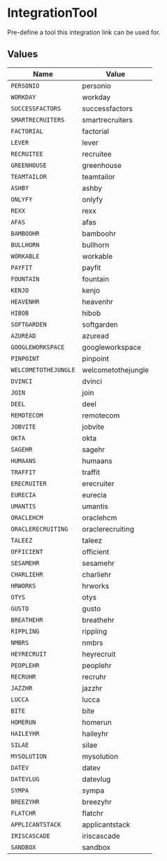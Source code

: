 # IntegrationTool

Pre-define a tool this integration link can be used for.


## Values

| Name                 | Value                |
| -------------------- | -------------------- |
| `PERSONIO`           | personio             |
| `WORKDAY`            | workday              |
| `SUCCESSFACTORS`     | successfactors       |
| `SMARTRECRUITERS`    | smartrecruiters      |
| `FACTORIAL`          | factorial            |
| `LEVER`              | lever                |
| `RECRUITEE`          | recruitee            |
| `GREENHOUSE`         | greenhouse           |
| `TEAMTAILOR`         | teamtailor           |
| `ASHBY`              | ashby                |
| `ONLYFY`             | onlyfy               |
| `REXX`               | rexx                 |
| `AFAS`               | afas                 |
| `BAMBOOHR`           | bamboohr             |
| `BULLHORN`           | bullhorn             |
| `WORKABLE`           | workable             |
| `PAYFIT`             | payfit               |
| `FOUNTAIN`           | fountain             |
| `KENJO`              | kenjo                |
| `HEAVENHR`           | heavenhr             |
| `HIBOB`              | hibob                |
| `SOFTGARDEN`         | softgarden           |
| `AZUREAD`            | azuread              |
| `GOOGLEWORKSPACE`    | googleworkspace      |
| `PINPOINT`           | pinpoint             |
| `WELCOMETOTHEJUNGLE` | welcometothejungle   |
| `DVINCI`             | dvinci               |
| `JOIN`               | join                 |
| `DEEL`               | deel                 |
| `REMOTECOM`          | remotecom            |
| `JOBVITE`            | jobvite              |
| `OKTA`               | okta                 |
| `SAGEHR`             | sagehr               |
| `HUMAANS`            | humaans              |
| `TRAFFIT`            | traffit              |
| `ERECRUITER`         | erecruiter           |
| `EURECIA`            | eurecia              |
| `UMANTIS`            | umantis              |
| `ORACLEHCM`          | oraclehcm            |
| `ORACLERECRUITING`   | oraclerecruiting     |
| `TALEEZ`             | taleez               |
| `OFFICIENT`          | officient            |
| `SESAMEHR`           | sesamehr             |
| `CHARLIEHR`          | charliehr            |
| `HRWORKS`            | hrworks              |
| `OTYS`               | otys                 |
| `GUSTO`              | gusto                |
| `BREATHEHR`          | breathehr            |
| `RIPPLING`           | rippling             |
| `NMBRS`              | nmbrs                |
| `HEYRECRUIT`         | heyrecruit           |
| `PEOPLEHR`           | peoplehr             |
| `RECRUHR`            | recruhr              |
| `JAZZHR`             | jazzhr               |
| `LUCCA`              | lucca                |
| `BITE`               | bite                 |
| `HOMERUN`            | homerun              |
| `HAILEYHR`           | haileyhr             |
| `SILAE`              | silae                |
| `MYSOLUTION`         | mysolution           |
| `DATEV`              | datev                |
| `DATEVLUG`           | datevlug             |
| `SYMPA`              | sympa                |
| `BREEZYHR`           | breezyhr             |
| `FLATCHR`            | flatchr              |
| `APPLICANTSTACK`     | applicantstack       |
| `IRISCASCADE`        | iriscascade          |
| `SANDBOX`            | sandbox              |